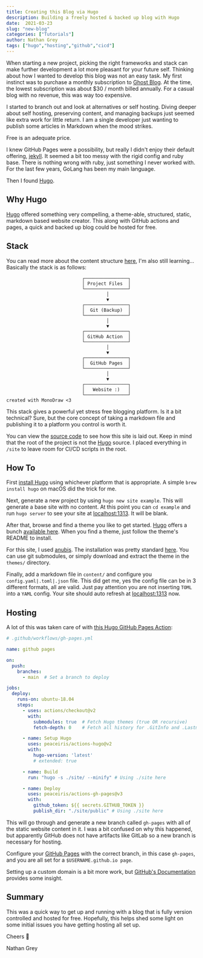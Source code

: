 ```yaml
---
title: Creating this Blog via Hugo
description: Building a freely hosted & backed up blog with Hugo
date:  2021-03-23
slug: "new-blog"
categories: ["Tutorials"]
author: Nathan Grey
tags: ["hugo","hosting","github","cicd"]
---
```


When starting a new project, picking the right frameworks and stack can make further development a lot more pleasant for your future self. Thinking about how I wanted to develop this blog was not an easy task. My first instinct was to purchase a monthly subscription to [Ghost Blog](https://ghost.org). At the time, the lowest subscription was about $30 / month billed annually. For a casual blog with no revenue, this was way too expensive. 

I started to branch out and look at alternatives or self hosting. Diving deeper about self hosting, preserving content, and managing backups just seemed like extra work for little return. I am a single developer just wanting to publish some articles in Markdown when the mood strikes.

Free is an adequate price.

I knew GitHub Pages were a possibility, but really I didn't enjoy their default offering, [jekyll](https://jekyllrb.com). It seemed a bit too messy with the rigid config and ruby base. There is nothing wrong with ruby, just something I never worked with. For the last few years, GoLang has been my main language. 

Then I found [Hugo](https://gohugo.io).

## Why Hugo

[Hugo](https://gohugo.io) offered something very compelling, a theme-able, structured, static, markdown based website creator. This along with GitHub actions and pages, a quick and backed up blog could be hosted for free.

## Stack

You can read more about the content structure [here](https://gohugo.io/content-management/organization/), I'm also still learning... Basically the stack is as follows:

```
							┌────────────────┐
							│ Project Files  │
							└────────────────┘
									 │        
									 ▼        
							┌────────────────┐
							│  Git (Backup)  │
							└────────────────┘
									 │        
									 ▼        
							┌────────────────┐
							│ GitHub Action  │
							└────────────────┘
									 │        
									 ▼        
							┌────────────────┐
							│  GitHub Pages  │
							└────────────────┘
									 │        
									 ▼        
							┌────────────────┐
							│   Website :)   │
							└────────────────┘
created with MonoDraw <3
```

This stack gives a powerful yet stress free blogging platform. Is it a bit technical? Sure, but the core concept of taking a markdown file and publishing it to a platform you control is worth it.

You can view the [source code](https://github.com/studioember/website) to see how this site is laid out. Keep in mind that the root of the project is not the [Hugo](https://gohugo.io) source. I placed everything in `/site` to leave room for CI/CD scripts in the root. 

## How To

First [install Hugo](https://gohugo.io/getting-started/installing/) using whichever platform that is appropriate. A simple `brew install hugo` on macOS did the trick for me.

Next, generate a new project by using `hugo new site example`. This will generate a base site with no content. At this point you can `cd example` and run `hugo server` to see your site at [localhost:1313](http://localhost:1313). It will be blank.

After that, browse and find a theme you like to get started. [Hugo](https://gohugo.io) offers a bunch [available here](https://themes.gohugo.io). When you find a theme, just follow the theme's README to install. 

For this site, I used [anubis](https://github.com/mitrichius/hugo-theme-anubis). The installation was pretty standard [here](https://github.com/mitrichius/hugo-theme-anubis#installation). You can use git submodules, or simply download and extract the theme in the `themes/` directory. 

Finally, add a markdown file in `content/` and configure you `config.yaml|.toml|.json` file. This did get me, yes the config file can be in 3 different formats, all are valid. Just pay attention you are not inserting `TOML` into a `YAML` config. Your site should auto refresh at [localhost:1313](http://localhost:1313) now.

## Hosting

A lot of this was taken care of with [this Hugo GitHub Pages Action](https://github.com/marketplace/actions/hugo-setup):

```yaml
# .github/workflows/gh-pages.yml

name: github pages

on:
  push:
	branches:
	  - main  # Set a branch to deploy

jobs:
  deploy:
	runs-on: ubuntu-18.04
	steps:
	  - uses: actions/checkout@v2
		with:
		  submodules: true  # Fetch Hugo themes (true OR recursive)
		  fetch-depth: 0    # Fetch all history for .GitInfo and .Lastmod

	  - name: Setup Hugo
		uses: peaceiris/actions-hugo@v2
		with:
		  hugo-version: 'latest'
		  # extended: true

	  - name: Build
		run: "hugo -s ./site/ --minify" # Using ./site here

	  - name: Deploy
		uses: peaceiris/actions-gh-pages@v3
		with:
		  github_token: ${{ secrets.GITHUB_TOKEN }}
		  publish_dir: "./site/public" # Using ./site here
```

This will go through and generate a new branch called `gh-pages` with all of the static website content in it. I was a bit confused on why this happened, but apparently GitHub does not have artifacts like GitLab so a new branch is necessary for hosting.

Configure your [GitHub Pages](https://docs.github.com/en/github/working-with-github-pages/configuring-a-publishing-source-for-your-github-pages-site) with the correct branch, in this case `gh-pages`, and you are all set for a `$USERNAME.github.io page`.

Setting up a custom domain is a bit more work, but [GitHub's Documentation](https://docs.github.com/en/github/working-with-github-pages/configuring-a-custom-domain-for-your-github-pages-site) provides some insight.

## Summary

This was a quick way to get up and running with a blog that is fully version controlled and hosted for free. Hopefully, this helps shed some light on some initial issues you have getting hosting all set up.

Cheers 🍻

Nathan Grey